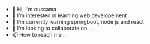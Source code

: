- 👋 Hi, I’m oussama
- 👀 I’m interested in learning web developement
- 🌱 I’m currently learning springboot, node js and react
- 💞️ I’m looking to collaborate on ...
- 📫 How to reach me ...

<!---
ouhell/ouhell is a ✨ special ✨ repository because its `README.md` (this file) appears on your GitHub profile.
You can click the Preview link to take a look at your changes.
--->
